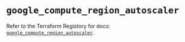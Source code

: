 # `google_compute_region_autoscaler`

Refer to the Terraform Registory for docs: [`google_compute_region_autoscaler`](https://registry.terraform.io/providers/hashicorp/google-beta/4.82.0/docs/resources/google_compute_region_autoscaler).
